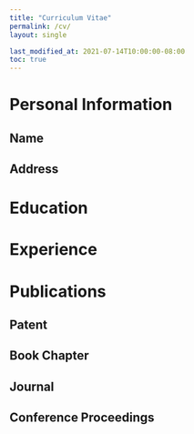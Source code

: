 ```yaml
--- 
title: "Curriculum Vitae"
permalink: /cv/ 
layout: single 

last_modified_at: 2021-07-14T10:00:00-08:00
toc: true
---
```


# Personal Information 
## Name  
## Address 
# Education 
# Experience 
# Publications 
## Patent  
## Book Chapter  
## Journal  
## Conference Proceedings  

